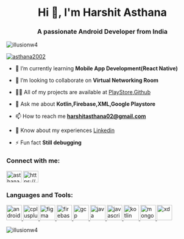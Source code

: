 <h1 align="center">Hi 👋, I'm Harshit Asthana</h1>
<h3 align="center">A passionate Android Developer from India</h3>

<p align="left"> <img src="https://komarev.com/ghpvc/?username=illusionw4&label=Profile%20views&color=0e75b6&style=flat" alt="illusionw4" /> </p>

<p align="left"> <a href="https://twitter.com/asthana2002" target="blank"><img src="https://img.shields.io/twitter/follow/asthana2002?logo=twitter&style=for-the-badge" alt="asthana2002" /></a> </p>

- 🌱 I’m currently learning **Mobile App Development(React Native)**

- 👯 I’m looking to collaborate on **Virtual Networking Room**

- 👨‍💻 All of my projects are available at [PlayStore](https://play.google.com/store/apps/dev?id=8395698553295305345),[Github](https://github.com/illusionw4?tab=repositories)

- 💬 Ask me about **Kotlin,Firebase,XML,Google Playstore**

- 📫 How to reach me **harshitasthana02@gmail.com**

- 📄 Know about my experiences [Linkedin](https://www.linkedin.com/in/harshit-asthana-3b006b20a/)

- ⚡ Fun fact **Still debugging**

<h3 align="left">Connect with me:</h3>
<p align="left">
<a href="https://twitter.com/asthana2002" target="blank"><img align="center" src="https://cdn-icons-png.flaticon.com/128/3670/3670151.png" alt="asthana2002" height="30" width="40" /></a>
<a href="https://linkedin.com/in/https://www.linkedin.com/in/harshit-asthana-3b006b20a/" target="blank"><img align="center" src="https://cdn-icons-png.flaticon.com/128/3536/3536505.png" alt="https://www.linkedin.com/in/harshit-asthana-3b006b20a/" height="30" width="40" /></a>
</p>

<h3 align="left">Languages and Tools:</h3>
<p align="left"> <a href="https://developer.android.com" target="_blank" rel="noreferrer"> <img src="https://cdn-icons-png.flaticon.com/128/246/246116.png" alt="android" width="40" height="40"/> </a> <a href="https://www.w3schools.com/cpp/" target="_blank" rel="noreferrer"> <img src="https://cdn-icons-png.flaticon.com/128/6132/6132222.png" alt="cplusplus" width="40" height="40"/> </a> <a href="https://www.figma.com/" target="_blank" rel="noreferrer"> <img src="https://www.vectorlogo.zone/logos/figma/figma-icon.svg" alt="figma" width="40" height="40"/> </a> <a href="https://firebase.google.com/" target="_blank" rel="noreferrer"> <img src="https://www.vectorlogo.zone/logos/firebase/firebase-icon.svg" alt="firebase" width="40" height="40"/> </a> <a href="https://cloud.google.com" target="_blank" rel="noreferrer"> <img src="https://www.vectorlogo.zone/logos/google_cloud/google_cloud-icon.svg" alt="gcp" width="40" height="40"/> </a> <a href="https://www.java.com" target="_blank" rel="noreferrer"> <img src="https://cdn-icons-png.flaticon.com/128/332/332121.png" alt="java" width="40" height="40"/> </a> <a href="https://developer.mozilla.org/en-US/docs/Web/JavaScript" target="_blank" rel="noreferrer"> <img src="https://cdn-icons-png.flaticon.com/128/5968/5968292.png" alt="javascript" width="40" height="40"/> </a> <a href="https://kotlinlang.org" target="_blank" rel="noreferrer"> <img src="https://www.vectorlogo.zone/logos/kotlinlang/kotlinlang-icon.svg" alt="kotlin" width="40" height="40"/> </a> <a href="https://www.mongodb.com/" target="_blank" rel="noreferrer"> <img src="https://cdn-icons-png.flaticon.com/128/1104/1104982.png" alt="mongodb" width="40" height="40"/> </a> <a href="https://www.adobe.com/products/xd.html" target="_blank" rel="noreferrer"> <img src="https://cdn.worldvectorlogo.com/logos/adobe-xd.svg" alt="xd" width="40" height="40"/> </a> </p>

<p><img align="center" src="https://github-readme-stats.vercel.app/api/top-langs?username=illusionw4&show_icons=true&locale=en&layout=compact" alt="illusionw4" /></p>
